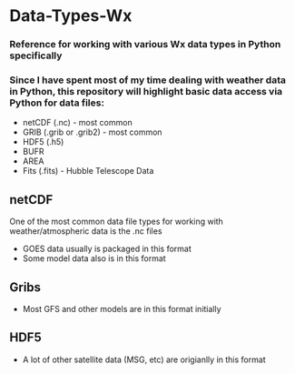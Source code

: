 # Data-Types-Wx
### Reference for working with various Wx data types in Python specifically

### Since I have spent most of my time dealing with weather data in Python, this repository will highlight basic data access via Python for data files:
  * netCDF (.nc) - most common
  * GRIB (.grib or .grib2) - most common
  * HDF5 (.h5)
  * BUFR
  * AREA
  * Fits (.fits) - Hubble Telescope Data


## netCDF
One of the most common data file types for working with weather/atmospheric data is the .nc files
 - GOES data usually is packaged in this format
 - Some model data also is in this format

## Gribs
 - Most GFS and other models are in this format initially

## HDF5
 - A lot of other satellite data (MSG, etc) are origianlly in this format
